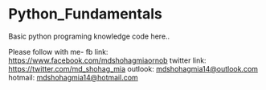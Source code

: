 # Python_Fundamentals
Basic python programing knowledge code here.. 


Please follow with me- fb link: https://www.facebook.com/mdshohagmiaornob twitter link: https://twitter.com/md_shohag_mia outlook: mdshohagmia14@outlook.com hotmail: mdshohagmia14@hotmail.com
